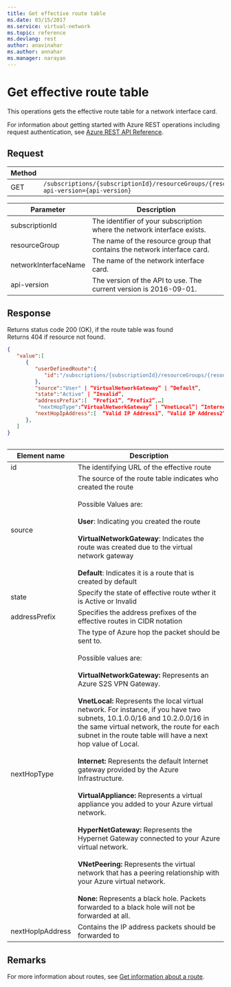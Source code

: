 ```yaml
---
title: Get effective route table
ms.date: 03/15/2017
ms.service: virtual-network
ms.topic: reference
ms.devlang: rest
author: anavinahar 
ms.author: annahar 
ms.manager: narayan
---
```

# Get effective route table

This operations gets the effective route table for a network interface card.

For information about getting started with Azure REST operations including request authentication, see [Azure REST API Reference](../../../index.md).

## Request  

|Method|Request URI|  
|------------|-----------------|  
|GET|`/subscriptions/{subscriptionId}/resourceGroups/{resourceGroupName}/providers/Microsoft.Network/networkInterfaces/{networkInterfaceName}/effectiveRouteTable?api-version={api-version}`|  
  
| Parameter | Description |
| --------- | ----------- |
| subscriptionId | The identifier of your subscription where the network interface exists. |
| resourceGroup | The name of the resource group that contains the network interface card. |
| networkInterfaceName | The name of the network interface card. |
| api-version | The version of the API to use. The current version is 2016-09-01. | 

## Response  
Returns status code 200 (OK), if the route table was found   
Returns 404 if resource not found.  
  
```json  
{  
   "value":[  
      {  
         "userDefinedRoute":{  
            "id":"/subscriptions/{subscriptionId}/resourceGroups/{resourceGroupName}/providers/Microsoft.Network/routeTables/{route-table-name}/routes/{route-name}"
         },
         "source":"User" | “VirtualNetworkGateway” | “Default”,
         "state":"Active" | “Invalid”,
         "addressPrefix":[  “Prefix1”, “Prefix2”,…]
          "nextHopType":“VirtualNetworkGateway” | “VnetLocal”| “Internet” | “VirtualAppliance” | “HyperNetGateway”| “VNetPeering “ | “None”,
         "nextHopIpAddress":[  “Valid IP Address1”, “Valid IP Address2”, …]
      },
   ]
}
  
```  
  
|Element name|Description|  
|------------------|-----------------|  
|id|The identifying URL of the effective route|  
|source|The source of the route table indicates who created the route <br /><br />Possible Values are:<br /><br /> **User**: Indicating you created the route<br /><br />**VirtualNetworkGateway**: Indicates the route was created due to the virtual network gateway<br /><br />**Default**: Indicates it is a route that is created by default|  
|state|Specify the state of effective route wther it is Active or Invalid|  
|addressPrefix|Specifies the address prefixes of the effective routes in CIDR notation|  
|nextHopType|The type of Azure hop the packet should be sent to.<br /><br /> Possible values are:<br /><br /> **VirtualNetworkGateway:** Represents an Azure S2S VPN Gateway.<br /><br /> **VnetLocal:** Represents the local virtual network. For instance, if you have two subnets, 10.1.0.0/16 and 10.2.0.0/16 in the same virtual network, the route for each subnet in the route table will have a next hop value of Local.<br /><br /> **Internet:** Represents the default Internet gateway provided by the Azure Infrastructure.<br /><br /> **VirtualAppliance:** Represents a virtual appliance you added to your Azure virtual network.<br /><br /> **HyperNetGateway:** Represents the Hypernet Gateway connected to your Azure virtual network.<br /><br />**VNetPeering:** Represents the virtual network that has a peering relationship with your Azure virtual network. <br /><br />**None:** Represents a black hole. Packets forwarded to a black hole will not be forwarded at all.|  
|nextHopIpAddress|Contains the IP address packets should be forwarded to|


## Remarks  
 For more information about routes, see [Get information about a route](get-information-about-a-route.md).
